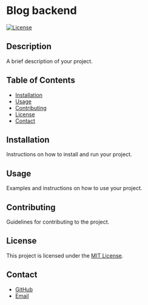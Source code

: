 # Blog backend

[![License](https://img.shields.io/badge/license-MIT-blue.svg)](LICENSE)

## Description

A brief description of your project.

## Table of Contents

- [Installation](#installation)
- [Usage](#usage)
- [Contributing](#contributing)
- [License](#license)
- [Contact](#contact)

## Installation

Instructions on how to install and run your project.

## Usage

Examples and instructions on how to use your project.

## Contributing

Guidelines for contributing to the project.

## License

This project is licensed under the [MIT License](LICENSE).

## Contact

- [GitHub](https://github.com/your-username)
- [Email](mailto:your-email@example.com)
